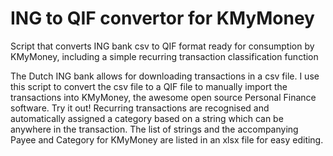 # ING to QIF convertor for KMyMoney
 Script that converts ING bank csv to QIF format ready for consumption by KMyMoney, including a simple recurring transaction classification function

The Dutch ING bank allows for downloading transactions in a csv file. I use this script to convert the csv file to a QIF file to manually import the transactions into KMyMoney, the awesome open source Personal Finance software. Try it out! Recurring transactions are recognised and automatically assigned a category based on a string which can be anywhere in the transaction. The list of strings and the accompanying Payee and Category for KMyMoney are listed in an xlsx file for easy editing.